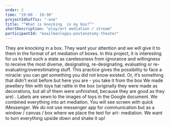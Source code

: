 ```yaml
---
order: 2
time: "19:00 - 19:30"
projectIdSuffix: "-one"
title: "“What is knocking  in my box?”"
shortDescription: "play/art mediation / stream"
participantId: "maailmanloppu-postanatomy-theater"
---
```


They are knocking  in a box. They want your attention and we will give it to them in the format of art mediation of  boxes.
In this project, it is interesting for us to test such a state as carelessness from ignorance and  willingness to receive the most diverse, designating, re-designating, evaluating or re-evaluating/overestimating  stuff. This practice gives the possibility  to face  a miracle: you can get something  you did not know existed. Or,  it’s something that didn't exist before but here you are -  you take it from  the box
We made jewellery film with toys hat rattle in the box (originally they were made as decorations, but all of them were unfinished, because they are good as they are) . Labels are sewn to the images of toys in the Google document. We combined everything into art mediation. You will see screen with quick iMessenger. We do not use messenger app for communication but as a window / canvas / box where we place the text for art- mediation.
We want to turn everything upside down and shake it up!
